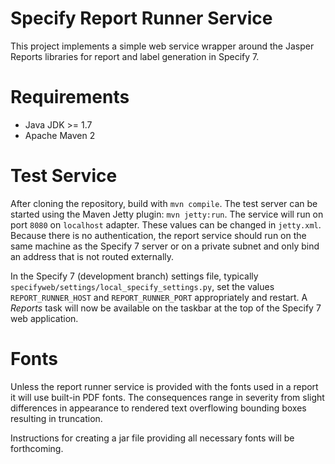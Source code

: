 # Specify Report Runner Service
This project implements a simple web service wrapper around the Jasper Reports libraries for report and label generation in Specify 7.

Requirements
============
* Java JDK >= 1.7
* Apache Maven 2 

Test Service
============
After cloning the repository, build with `mvn compile`. The test server can be started using the Maven Jetty plugin: `mvn jetty:run`. The service will run on port `8080` on `localhost` adapter. These values can be changed in `jetty.xml`. Because there is no authentication, the report service should run on the same machine as the Specify 7 server or on a private subnet and only bind an address that is not routed externally.

In the Specify 7 (development branch) settings file, typically `specifyweb/settings/local_specify_settings.py`, set the values `REPORT_RUNNER_HOST` and `REPORT_RUNNER_PORT` appropriately and restart. A *Reports* task will now be available on the taskbar at the top of the Specify 7 web application.

Fonts
=====
Unless the report runner service is provided with the fonts used in a report it will use built-in PDF fonts. The consequences range in severity from slight differences in appearance to rendered text overflowing bounding boxes resulting in truncation.

Instructions for creating a jar file providing all necessary fonts will be forthcoming.

